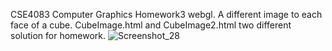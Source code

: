 CSE4083 Computer Graphics Homework3 webgl. 
A different image to each face of a cube. 
CubeImage.html and CubeImage2.html two different solution for homework.
![Screenshot_28](https://user-images.githubusercontent.com/54686909/212770862-e7fb6be6-9da4-4680-95c1-826a69fda876.png)
